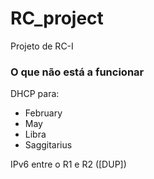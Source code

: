 # RC_project
Projeto de RC-I

### O que não está a funcionar

DHCP para:
- February
- May
- Libra
- Saggitarius

IPv6 entre o R1 e R2 ([DUP])